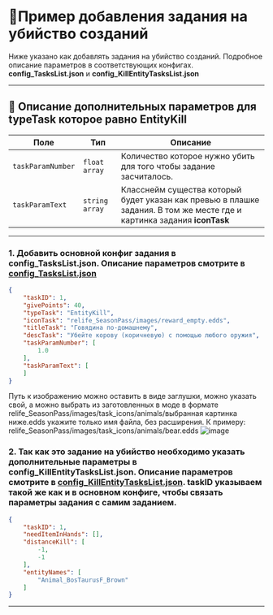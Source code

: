 
# 📄Пример добавления задания на убийство созданий

Ниже указано как добавлять задания на убийство созданий. Подробное описание параметров в соответствующих конфигах. **config_TasksList.json** и **config_KillEntityTasksList.json**

---
## 🧩 Описание дополнительных параметров для **typeTask** которое равно **EntityKill**

| Поле              | Тип        |  Описание |
|-------------------|------------|----------|
| `taskParamNumber`      | `float array`   | Количество которое нужно убить для того чтобы задание засчиталось. |
| `taskParamText` | `string array`   | Класснейм существа который будет указан как превью в плашке задания. В том же месте где и картинка задания **iconTask** |

---
### 1. Добавить основной конфиг задания в config_TasksList.json. Описание параметров смотрите в [config_TasksList.json](https://github.com/virusomanvs/relife_SeasonPass/blob/main/config_TasksList.md)

```json
{
    "taskID": 1,
    "givePoints": 40,
    "typeTask": "EntityKill",
    "iconTask": "relife_SeasonPass/images/reward_empty.edds",
    "titleTask": "Говядина по-домашнему",
    "descTask": "Убейте корову (коричневую) с помощью любого оружия",
    "taskParamNumber": [
        1.0
    ],
    "taskParamText": [
    ]
}
```
Путь к изображению можно оставить в виде заглушки, можно указать свой, а можно выбрать из заготовленных в моде в формате relife_SeasonPass/images/task_icons/animals/выбранная картинка ниже.edds укажите только имя файла, без расширения. К примеру:  relife_SeasonPass/images/task_icons/animals/bear.edds
![image](https://github.com/user-attachments/assets/053700ae-b134-4054-ac17-e3df3778b1aa)

### 2. Так как это задание на убийство необходимо указать дополнительные параметры в config_KillEntityTasksList.json. Описание параметров смотрите в [config_KillEntityTasksList.json](https://github.com/virusomanvs/relife_SeasonPass/blob/main/config_KillEntityTasksList.md). taskID указываем такой же как и в основном конфиге, чтобы связать параметры задания с самим заданием.

```json
{
    "taskID": 1,
    "needItemInHands": [],
    "distanceKill": [
        -1,
        -1
    ],
    "entityNames": [
        "Animal_BosTaurusF_Brown"
    ]
}
```
---
